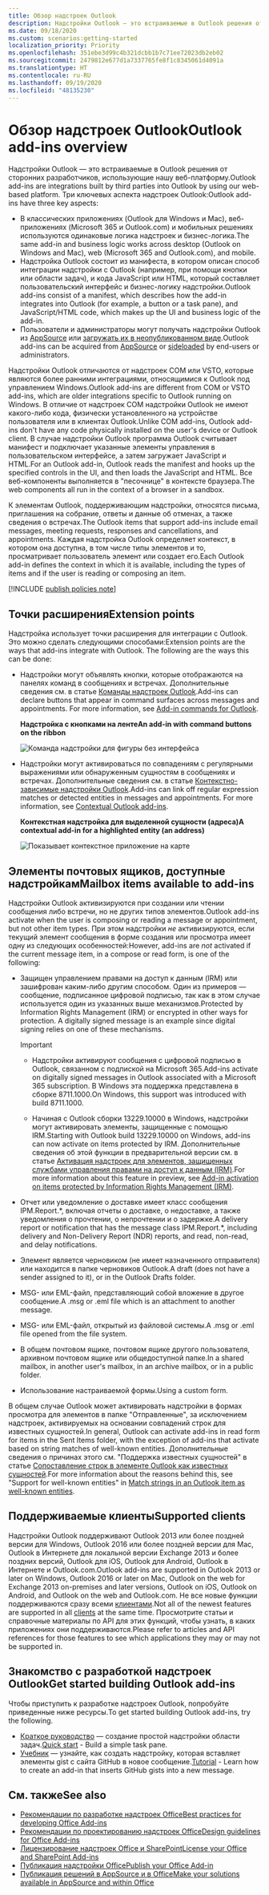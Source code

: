 ```yaml
---
title: Обзор надстроек Outlook
description: Надстройки Outlook — это встраиваемые в Outlook решения от сторонних разработчиков, использующие нашу веб-платформу.
ms.date: 09/18/2020
ms.custom: scenarios:getting-started
localization_priority: Priority
ms.openlocfilehash: 351ebe3d99c4b321dcbb1b7c71ee72023db2eb02
ms.sourcegitcommit: 2479812e677d1a7337765fe8f1c8345061d4091a
ms.translationtype: HT
ms.contentlocale: ru-RU
ms.lasthandoff: 09/19/2020
ms.locfileid: "48135230"
---
```

# <a name="outlook-add-ins-overview"></a><span data-ttu-id="f3f0e-103">Обзор надстроек Outlook</span><span class="sxs-lookup"><span data-stu-id="f3f0e-103">Outlook add-ins overview</span></span>

<span data-ttu-id="f3f0e-104">Надстройки Outlook — это встраиваемые в Outlook решения от сторонних разработчиков, использующие нашу веб-платформу.</span><span class="sxs-lookup"><span data-stu-id="f3f0e-104">Outlook add-ins are integrations built by third parties into Outlook by using our web-based platform.</span></span> <span data-ttu-id="f3f0e-105">Три ключевых аспекта надстроек Outlook:</span><span class="sxs-lookup"><span data-stu-id="f3f0e-105">Outlook add-ins have three key aspects:</span></span>

- <span data-ttu-id="f3f0e-106">В классических приложениях (Outlook для Windows и Mac), веб-приложениях (Microsoft 365 и Outlook.com) и мобильных решениях используются одинаковые логика надстроек и бизнес-логика.</span><span class="sxs-lookup"><span data-stu-id="f3f0e-106">The same add-in and business logic works across desktop (Outlook on Windows and Mac), web (Microsoft 365 and Outlook.com), and mobile.</span></span>
- <span data-ttu-id="f3f0e-107">Надстройка Outlook состоит из манифеста, в котором описан способ интеграции надстройки с Outlook (например, при помощи кнопки или области задач), и кода JavaScript или HTML, который составляет пользовательский интерфейс и бизнес-логику надстройки.</span><span class="sxs-lookup"><span data-stu-id="f3f0e-107">Outlook add-ins consist of a manifest, which describes how the add-in integrates into Outlook (for example, a button or a task pane), and JavaScript/HTML code, which makes up the UI and business logic of the add-in.</span></span>
- <span data-ttu-id="f3f0e-108">Пользователи и администраторы могут получать надстройки Outlook из [AppSource](https://appsource.microsoft.com) или [загружать их в неопубликованном виде](sideload-outlook-add-ins-for-testing.md).</span><span class="sxs-lookup"><span data-stu-id="f3f0e-108">Outlook add-ins can be acquired from [AppSource](https://appsource.microsoft.com) or [sideloaded](sideload-outlook-add-ins-for-testing.md) by end-users or administrators.</span></span>

<span data-ttu-id="f3f0e-109">Надстройки Outlook отличаются от надстроек COM или VSTO, которые являются более ранними интеграциями, относящимися к Outlook под управлением Windows.</span><span class="sxs-lookup"><span data-stu-id="f3f0e-109">Outlook add-ins are different from COM or VSTO add-ins, which are older integrations specific to Outlook running on Windows.</span></span> <span data-ttu-id="f3f0e-110">В отличие от надстроек COM надстройки Outlook не имеют какого-либо кода, физически установленного на устройстве пользователя или в клиентах Outlook.</span><span class="sxs-lookup"><span data-stu-id="f3f0e-110">Unlike COM add-ins, Outlook add-ins don't have any code physically installed on the user's device or Outlook client.</span></span> <span data-ttu-id="f3f0e-111">В случае надстройки Outlook программа Outlook считывает манифест и подключает указанные элементы управления в пользовательском интерфейсе, а затем загружает JavaScript и HTML.</span><span class="sxs-lookup"><span data-stu-id="f3f0e-111">For an Outlook add-in, Outlook reads the manifest and hooks up the specified controls in the UI, and then loads the JavaScript and HTML.</span></span> <span data-ttu-id="f3f0e-112">Все веб-компоненты выполняется в "песочнице" в контексте браузера.</span><span class="sxs-lookup"><span data-stu-id="f3f0e-112">The web components all run in the context of a browser in a sandbox.</span></span>

<span data-ttu-id="f3f0e-113">К элементам Outlook, поддерживающим надстройки, относятся письма, приглашения на собрание, ответы и данные об отменах, а также сведения о встречах.</span><span class="sxs-lookup"><span data-stu-id="f3f0e-113">The Outlook items that support add-ins include email messages, meeting requests, responses and cancellations, and appointments.</span></span> <span data-ttu-id="f3f0e-114">Каждая надстройка Outlook определяет контекст, в котором она доступна, в том числе типы элементов и то, просматривает пользователь элемент или создает его.</span><span class="sxs-lookup"><span data-stu-id="f3f0e-114">Each Outlook add-in defines the context in which it is available, including the types of items and if the user is reading or composing an item.</span></span>

[!INCLUDE [publish policies note](../includes/note-publish-policies.md)]

## <a name="extension-points"></a><span data-ttu-id="f3f0e-115">Точки расширения</span><span class="sxs-lookup"><span data-stu-id="f3f0e-115">Extension points</span></span>

<span data-ttu-id="f3f0e-p104">Надстройка использует точки расширения для интеграции с Outlook. Это можно сделать следующими способами:</span><span class="sxs-lookup"><span data-stu-id="f3f0e-p104">Extension points are the ways that add-ins integrate with Outlook. The following are the ways this can be done:</span></span>

- <span data-ttu-id="f3f0e-p105">Надстройки могут объявлять кнопки, которые отображаются на панелях команд в сообщениях и встречах. Дополнительные сведения см. в статье [Команды надстроек Outlook](add-in-commands-for-outlook.md).</span><span class="sxs-lookup"><span data-stu-id="f3f0e-p105">Add-ins can declare buttons that appear in command surfaces across messages and appointments. For more information, see [Add-in commands for Outlook](add-in-commands-for-outlook.md).</span></span>

    <span data-ttu-id="f3f0e-120">**Надстройка с кнопками на ленте**</span><span class="sxs-lookup"><span data-stu-id="f3f0e-120">**An add-in with command buttons on the ribbon**</span></span>

    ![Команда надстройки для фигуры без интерфейса](../images/uiless-command-shape.png)

- <span data-ttu-id="f3f0e-p106">Надстройки могут активироваться по совпадениям с регулярными выражениями или обнаруженным сущностям в сообщениях и встречах. Дополнительные сведения см. в статье [Контекстно-зависимые надстройки Outlook](contextual-outlook-add-ins.md).</span><span class="sxs-lookup"><span data-stu-id="f3f0e-p106">Add-ins can link off regular expression matches or detected entities in messages and appointments. For more information, see [Contextual Outlook add-ins](contextual-outlook-add-ins.md).</span></span>

    <span data-ttu-id="f3f0e-124">**Контекстная надстройка для выделенной сущности (адреса)**</span><span class="sxs-lookup"><span data-stu-id="f3f0e-124">**A contextual add-in for a highlighted entity (an address)**</span></span>

    ![Показывает контекстное приложение на карте](../images/outlook-detected-entity-card.png)

## <a name="mailbox-items-available-to-add-ins"></a><span data-ttu-id="f3f0e-126">Элементы почтовых ящиков, доступные надстройкам</span><span class="sxs-lookup"><span data-stu-id="f3f0e-126">Mailbox items available to add-ins</span></span>

<span data-ttu-id="f3f0e-127">Надстройки Outlook активизируются при создании или чтении сообщения либо встречи, но не других типов элементов.</span><span class="sxs-lookup"><span data-stu-id="f3f0e-127">Outlook add-ins activate when the user is composing or reading a message or appointment, but not other item types.</span></span> <span data-ttu-id="f3f0e-128">При этом надстройки *не* активизируются, если текущий элемент сообщения в форме создания или просмотра имеет одну из следующих особенностей:</span><span class="sxs-lookup"><span data-stu-id="f3f0e-128">However, add-ins are *not* activated if the current message item, in a compose or read form, is one of the following:</span></span>

- <span data-ttu-id="f3f0e-p108">Защищен управлением правами на доступ к данным (IRM) или зашифрован каким-либо другим способом. Один из примеров — сообщение, подписанное цифровой подписью, так как в этом случае используется один из указанных выше механизмов.</span><span class="sxs-lookup"><span data-stu-id="f3f0e-p108">Protected by Information Rights Management (IRM) or encrypted in other ways for protection. A digitally signed message is an example since digital signing relies on one of these mechanisms.</span></span>

  > [!IMPORTANT]
  > - <span data-ttu-id="f3f0e-131">Надстройки активируют сообщения с цифровой подписью в Outlook, связанном с подпиской на Microsoft 365.</span><span class="sxs-lookup"><span data-stu-id="f3f0e-131">Add-ins activate on digitally signed messages in Outlook associated with a Microsoft 365 subscription.</span></span> <span data-ttu-id="f3f0e-132">В Windows эта поддержка представлена в сборке 8711.1000.</span><span class="sxs-lookup"><span data-stu-id="f3f0e-132">On Windows, this support was introduced with build 8711.1000.</span></span>
  >
  > - <span data-ttu-id="f3f0e-133">Начиная с Outlook сборки 13229.10000 в Windows, надстройки могут активировать элементы, защищенные с помощью IRM.</span><span class="sxs-lookup"><span data-stu-id="f3f0e-133">Starting with Outlook build 13229.10000 on Windows, add-ins can now activate on items protected by IRM.</span></span> <span data-ttu-id="f3f0e-134">Дополнительные сведения об этой функции в предварительной версии см. в статье [Активация надстроек для элементов, защищенных службами управления правами на доступ к данным (IRM)](../reference/objectmodel/preview-requirement-set/outlook-requirement-set-preview.md#add-in-activation-on-items-protected-by-information-rights-management-irm).</span><span class="sxs-lookup"><span data-stu-id="f3f0e-134">For more information about this feature in preview, see [Add-in activation on items protected by Information Rights Management (IRM)](../reference/objectmodel/preview-requirement-set/outlook-requirement-set-preview.md#add-in-activation-on-items-protected-by-information-rights-management-irm).</span></span>

- <span data-ttu-id="f3f0e-135">Отчет или уведомление о доставке имеет класс сообщения IPM.Report.\*, включая отчеты о доставке, о недоставке, а также уведомления о прочтении, о непрочтении и о задержке.</span><span class="sxs-lookup"><span data-stu-id="f3f0e-135">A delivery report or notification that has the message class IPM.Report.\*, including delivery and Non-Delivery Report (NDR) reports, and read, non-read, and delay notifications.</span></span>

- <span data-ttu-id="f3f0e-136">Элемент является черновиком (не имеет назначенного отправителя) или находится в папке черновиков Outlook.</span><span class="sxs-lookup"><span data-stu-id="f3f0e-136">A draft (does not have a sender assigned to it), or in the Outlook Drafts folder.</span></span>

- <span data-ttu-id="f3f0e-137">MSG- или EML-файл, представляющий собой вложение в другое сообщение.</span><span class="sxs-lookup"><span data-stu-id="f3f0e-137">A .msg or .eml file which is an attachment to another message.</span></span>

- <span data-ttu-id="f3f0e-138">MSG- или EML-файл, открытый из файловой системы.</span><span class="sxs-lookup"><span data-stu-id="f3f0e-138">A .msg or .eml file opened from the file system.</span></span>

- <span data-ttu-id="f3f0e-139">В общем почтовом ящике, почтовом ящике другого пользователя, архивном почтовом ящике или общедоступной папке.</span><span class="sxs-lookup"><span data-stu-id="f3f0e-139">In a shared mailbox, in another user's mailbox, in an archive mailbox, or in a public folder.</span></span>

- <span data-ttu-id="f3f0e-140">Использование настраиваемой формы.</span><span class="sxs-lookup"><span data-stu-id="f3f0e-140">Using a custom form.</span></span>

<span data-ttu-id="f3f0e-141">В общем случае Outlook может активировать надстройки в формах просмотра для элементов в папке "Отправленные", за исключением надстроек, активируемых на основании совпадений строк для известных сущностей.</span><span class="sxs-lookup"><span data-stu-id="f3f0e-141">In general, Outlook can activate add-ins in read form for items in the Sent Items folder, with the exception of add-ins that activate based on string matches of well-known entities.</span></span> <span data-ttu-id="f3f0e-142">Дополнительные сведения о причинах этого см. "Поддержка известных сущностей" в статье [Сопоставление строк в элементе Outlook как известных сущностей](match-strings-in-an-item-as-well-known-entities.md).</span><span class="sxs-lookup"><span data-stu-id="f3f0e-142">For more information about the reasons behind this, see "Support for well-known entities" in [Match strings in an Outlook item as well-known entities](match-strings-in-an-item-as-well-known-entities.md).</span></span>

## <a name="supported-clients"></a><span data-ttu-id="f3f0e-143">Поддерживаемые клиенты</span><span class="sxs-lookup"><span data-stu-id="f3f0e-143">Supported clients</span></span>

<span data-ttu-id="f3f0e-144">Надстройки Outlook поддерживают Outlook 2013 или более поздней версии для Windows, Outlook 2016 или более поздней версии для Mac, Outlook в Интернете для локальной версии Exchange 2013 и более поздних версий, Outlook для iOS, Outlook для Android, Outlook в Интернете и Outlook.com.</span><span class="sxs-lookup"><span data-stu-id="f3f0e-144">Outlook add-ins are supported in Outlook 2013 or later on Windows, Outlook 2016 or later on Mac, Outlook on the web for Exchange 2013 on-premises and later versions, Outlook on iOS, Outlook on Android, and Outlook on the web and Outlook.com.</span></span> <span data-ttu-id="f3f0e-145">Не все новые функции поддерживаются сразу всеми [клиентами](../reference/requirement-sets/outlook-api-requirement-sets.md#requirement-sets-supported-by-exchange-servers-and-outlook-clients).</span><span class="sxs-lookup"><span data-stu-id="f3f0e-145">Not all of the newest features are supported in all [clients](../reference/requirement-sets/outlook-api-requirement-sets.md#requirement-sets-supported-by-exchange-servers-and-outlook-clients) at the same time.</span></span> <span data-ttu-id="f3f0e-146">Просмотрите статьи и справочные материалы по API для этих функций, чтобы узнать, в каких приложениях они поддерживаются.</span><span class="sxs-lookup"><span data-stu-id="f3f0e-146">Please refer to articles and API references for those features to see which applications they may or may not be supported in.</span></span>


## <a name="get-started-building-outlook-add-ins"></a><span data-ttu-id="f3f0e-147">Знакомство с разработкой надстроек Outlook</span><span class="sxs-lookup"><span data-stu-id="f3f0e-147">Get started building Outlook add-ins</span></span>

<span data-ttu-id="f3f0e-148">Чтобы приступить к разработке надстроек Outlook, попробуйте приведенные ниже ресурсы.</span><span class="sxs-lookup"><span data-stu-id="f3f0e-148">To get started building Outlook add-ins, try the following.</span></span>

- <span data-ttu-id="f3f0e-149">[Краткое руководство](../quickstarts/outlook-quickstart.md) — создание простой надстройки области задач.</span><span class="sxs-lookup"><span data-stu-id="f3f0e-149">[Quick start](../quickstarts/outlook-quickstart.md) - Build a simple task pane.</span></span>
- <span data-ttu-id="f3f0e-150">[Учебник](../tutorials/outlook-tutorial.md) — узнайте, как создать надстройку, которая вставляет элементы gist с сайта GitHub в новое сообщение.</span><span class="sxs-lookup"><span data-stu-id="f3f0e-150">[Tutorial](../tutorials/outlook-tutorial.md) - Learn how to create an add-in that inserts GitHub gists into a new message.</span></span>


## <a name="see-also"></a><span data-ttu-id="f3f0e-151">См. также</span><span class="sxs-lookup"><span data-stu-id="f3f0e-151">See also</span></span>

- [<span data-ttu-id="f3f0e-152">Рекомендации по разработке надстроек Office</span><span class="sxs-lookup"><span data-stu-id="f3f0e-152">Best practices for developing Office Add-ins</span></span>](../concepts/add-in-development-best-practices.md)
- [<span data-ttu-id="f3f0e-153">Рекомендации по проектированию надстроек Office</span><span class="sxs-lookup"><span data-stu-id="f3f0e-153">Design guidelines for Office Add-ins</span></span>](../design/add-in-design.md)
- [<span data-ttu-id="f3f0e-154">Лицензирование надстроек Office и SharePoint</span><span class="sxs-lookup"><span data-stu-id="f3f0e-154">License your Office and SharePoint Add-ins</span></span>](/office/dev/store/license-your-add-ins)
- [<span data-ttu-id="f3f0e-155">Публикация надстройки Office</span><span class="sxs-lookup"><span data-stu-id="f3f0e-155">Publish your Office Add-in</span></span>](../publish/publish.md)
- [<span data-ttu-id="f3f0e-156">Публикация решений в AppSource и в Office</span><span class="sxs-lookup"><span data-stu-id="f3f0e-156">Make your solutions available in AppSource and within Office</span></span>](/office/dev/store/submit-to-the-office-store)
